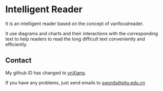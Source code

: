 # Intelligent Reader

It is an intelligent reader based on the concept of varifocalreader.

It use diagrams and charts and their interactions with the corresponding text to help readers to read the long difficult text conveniently and efficiently.

## Contact
My github ID has changed to [ynXiang](https://github.com/ynXiang).

If you have any problems, just send emails to swords@sjtu.edu.cn


